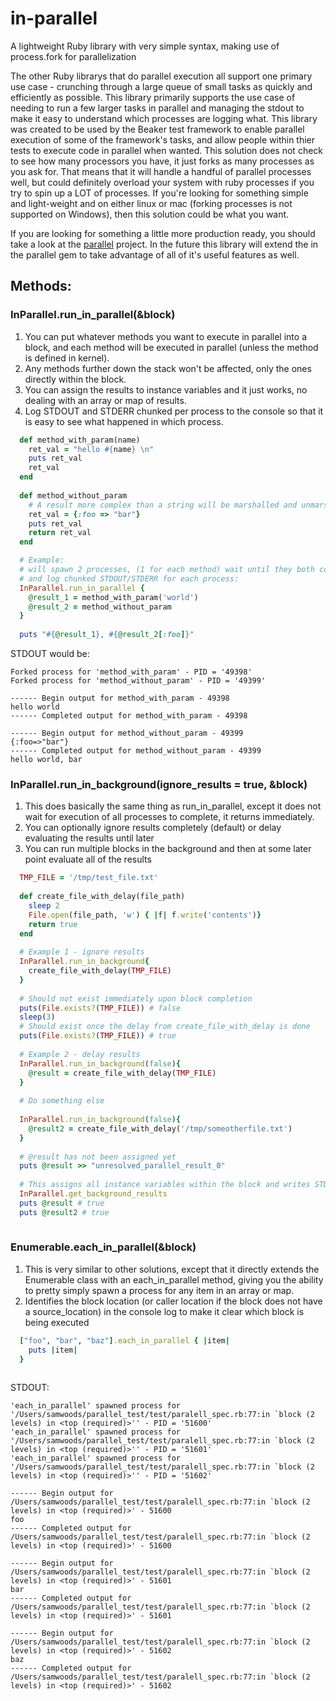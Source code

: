 # in-parallel
A lightweight Ruby library with very simple syntax, making use of process.fork for parallelization

The other Ruby librarys that do parallel execution all support one primary use case - crunching through a large queue of small tasks as quickly and efficiently as possible.  This library primarily supports the use case of needing to run a few larger tasks in parallel and managing the stdout to make it easy to understand which processes are logging what. This library was created to be used by the Beaker test framework to enable parallel execution of some of the framework's tasks, and allow people within thier tests to execute code in parallel when wanted.  This solution does not check to see how many processors you have, it just forks as many processes as you ask for.  That means that it will handle a handful of parallel processes well, but could definitely overload your system with ruby processes if you try to spin up a LOT of processes.  If you're looking for something simple and light-weight and on either linux or mac (forking processes is not supported on Windows), then this solution could be what you want.

If you are looking for something a little more production ready, you should take a look at the [parallel](https://github.com/grosser/parallel) project.  In the future this library will extend the in the parallel gem to take advantage of all of it's useful features as well.

## Methods:

### InParallel.run_in_parallel(&block)
1. You can put whatever methods you want to execute in parallel into a block, and each method will be executed in parallel (unless the method is defined in kernel). 
  1. Any methods further down the stack won't be affected, only the ones directly within the block.  
2. You can assign the results to instance variables and it just works, no dealing with an array or map of results.
3. Log STDOUT and STDERR chunked per process to the console so that it is easy to see what happened in which process.

```ruby
  def method_with_param(name)
    ret_val = "hello #{name} \n"
    puts ret_val
    ret_val
  end
  
  def method_without_param
    # A result more complex than a string will be marshalled and unmarshalled and work
    ret_val = {:foo => "bar"}
    puts ret_val
    return ret_val
  end

  # Example:
  # will spawn 2 processes, (1 for each method) wait until they both complete, 
  # and log chunked STDOUT/STDERR for each process:
  InParallel.run_in_parallel {
    @result_1 = method_with_param('world')
    @result_2 = method_without_param
  }
  
  puts "#{@result_1}, #{@result_2[:foo]}"
```
  
STDOUT would be:
```
Forked process for 'method_with_param' - PID = '49398'
Forked process for 'method_without_param' - PID = '49399'

------ Begin output for method_with_param - 49398
hello world
------ Completed output for method_with_param - 49398

------ Begin output for method_without_param - 49399
{:foo=>"bar"}
------ Completed output for method_without_param - 49399
hello world, bar
```

### InParallel.run_in_background(ignore_results = true, &block)
1. This does basically the same thing as run_in_parallel, except it does not wait for execution of all processes to complete, it returns immediately.
2. You can optionally ignore results completely (default) or delay evaluating the results until later
3. You can run multiple blocks in the background and then at some later point evaluate all of the results

```ruby
  TMP_FILE = '/tmp/test_file.txt'
  
  def create_file_with_delay(file_path)
    sleep 2
    File.open(file_path, 'w') { |f| f.write('contents')}
    return true
  end
  
  # Example 1 - ignore results
  InParallel.run_in_background{
    create_file_with_delay(TMP_FILE)
  }
  
  # Should not exist immediately upon block completion
  puts(File.exists?(TMP_FILE)) # false
  sleep(3)
  # Should exist once the delay from create_file_with_delay is done
  puts(File.exists?(TMP_FILE)) # true
  
  # Example 2 - delay results
  InParallel.run_in_background(false){
    @result = create_file_with_delay(TMP_FILE)
  }
  
  # Do something else
  
  InParallel.run_in_background(false){
    @result2 = create_file_with_delay('/tmp/someotherfile.txt')
  }
  
  # @result has not been assigned yet
  puts @result >> "unresolved_parallel_result_0"
  
  # This assigns all instance variables within the block and writes STDOUT and STDERR from the process to console.
  InParallel.get_background_results
  puts @result # true
  puts @result2 # true
  
```

### Enumerable.each_in_parallel(&block)
1. This is very similar to other solutions, except that it directly extends the Enumerable class with an each_in_parallel method, giving you the ability to pretty simply spawn a process for any item in an array or map.
2. Identifies the block location (or caller location if the block does not have a source_location) in the console log to make it clear which block is being executed

```ruby
  ["foo", "bar", "baz"].each_in_parallel { |item|
    puts |item|
  }
  
```
STDOUT:
```
'each_in_parallel' spawned process for '/Users/samwoods/parallel_test/test/paralell_spec.rb:77:in `block (2 levels) in <top (required)>'' - PID = '51600'
'each_in_parallel' spawned process for '/Users/samwoods/parallel_test/test/paralell_spec.rb:77:in `block (2 levels) in <top (required)>'' - PID = '51601'
'each_in_parallel' spawned process for '/Users/samwoods/parallel_test/test/paralell_spec.rb:77:in `block (2 levels) in <top (required)>'' - PID = '51602'

------ Begin output for /Users/samwoods/parallel_test/test/paralell_spec.rb:77:in `block (2 levels) in <top (required)>' - 51600
foo
------ Completed output for /Users/samwoods/parallel_test/test/paralell_spec.rb:77:in `block (2 levels) in <top (required)>' - 51600

------ Begin output for /Users/samwoods/parallel_test/test/paralell_spec.rb:77:in `block (2 levels) in <top (required)>' - 51601
bar
------ Completed output for /Users/samwoods/parallel_test/test/paralell_spec.rb:77:in `block (2 levels) in <top (required)>' - 51601

------ Begin output for /Users/samwoods/parallel_test/test/paralell_spec.rb:77:in `block (2 levels) in <top (required)>' - 51602
baz
------ Completed output for /Users/samwoods/parallel_test/test/paralell_spec.rb:77:in `block (2 levels) in <top (required)>' - 51602
```
